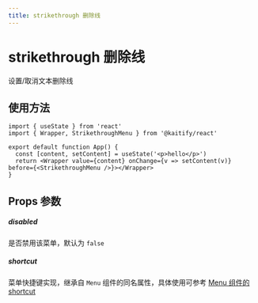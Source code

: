 ```yaml
---
title: strikethrough 删除线
---
```


# strikethrough 删除线

设置/取消文本删除线

## 使用方法

```tsx
import { useState } from 'react'
import { Wrapper, StrikethroughMenu } from '@kaitify/react'

export default function App() {
  const [content, setContent] = useState('<p>hello</p>')
  return <Wrapper value={content} onChange={v => setContent(v)} before={<StrikethroughMenu />}></Wrapper>
}
```

## Props 参数

##### disabled <Badge type="danger" text="boolean" />

是否禁用该菜单，默认为 `false`

##### shortcut <Badge type="danger" text="(e: KeyboardEvent) => boolean" />

菜单快捷键实现，继承自 `Menu` 组件的同名属性，具体使用可参考 [Menu 组件的 shortcut](/guide/menu#shortcut)
